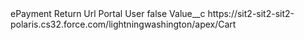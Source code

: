 <?xml version="1.0" encoding="UTF-8"?>
<CustomMetadata xmlns="http://soap.sforce.com/2006/04/metadata" xmlns:xsi="http://www.w3.org/2001/XMLSchema-instance" xmlns:xsd="http://www.w3.org/2001/XMLSchema">
    <label>ePayment Return Url Portal User</label>
    <protected>false</protected>
    <values>
        <field>Value__c</field>
        <value xsi:type="xsd:string">https://sit2-sit2-sit2-polaris.cs32.force.com/lightningwashington/apex/Cart</value>
    </values>
</CustomMetadata>
